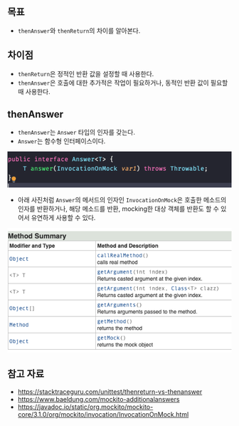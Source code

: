 ## 목표

- `thenAnswer`와 `thenReturn`의 차이를 알아본다.

## 차이점

- `thenReturn`은 정적인 반환 값을 설정할 때 사용한다.
- `thenAnswer`은 호출에 대한 추가적은 작업이 필요하거나, 동적인 반환 값이 필요할 때 사용한다.

## thenAnswer

- `thenAnswer`는 `Answer` 타입의 인자를 갖는다.
- `Answer`는 함수형 인터페이스이다.

![](assets/Pasted%20image%2020230210204936.png)

- 아래 사진처럼 `Answer`의 메서드의 인자인 `InvocationOnMock`은 호출한 메소드의 인자를 반환하거나, 해당 메소드를 반환, mocking한 대상 객체를 반환도 할 수 있어서 유연하게 사용할 수 있다.


![](assets/Pasted%20image%2020230210205208.png)

## 참고 자료

- https://stacktraceguru.com/unittest/thenreturn-vs-thenanswer
- https://www.baeldung.com/mockito-additionalanswers
- https://javadoc.io/static/org.mockito/mockito-core/3.1.0/org/mockito/invocation/InvocationOnMock.html